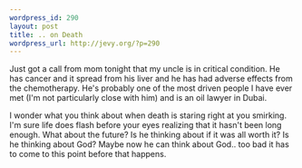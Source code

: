 ```yaml
--- 
wordpress_id: 290
layout: post
title: .. on Death
wordpress_url: http://jevy.org/?p=290
---
```

Just got a call from mom tonight that my uncle is in critical condition.  He has cancer and it spread from his liver and he has had adverse effects from the chemotherapy.  He's probably one of the most driven people I have ever met (I'm not particularly close with him) and is an oil lawyer in Dubai.

I wonder what you think about when death is staring right at you smirking.  I'm sure life does flash before your eyes realizing that it hasn't been long enough.  What about the future?  Is he thinking about if it was all worth it?  Is he thinking about God?  Maybe now he can think about God.. too bad it has to come to this point before that happens.

